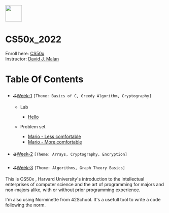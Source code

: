 <a href="https://pll.harvard.edu/course/cs50-introduction-computer-science?delta=0"> <img src="https://pll.harvard.edu/sites/all/themes/hoc/static/images/harvard-logo-large.png" height="52">
</a>

# CS50x_2022

Enroll here: [CS50x](https://cs50.harvard.edu/x/2022/)<br/>
Instructor: [David J. Malan](https://cs.harvard.edu/malan/)

# Table Of Contents

- :golf:[Week-1](https://github.com/nogran/CS50x_2022/tree/main/week_01_c) `[Theme: Basics of C, Greedy Algorithm, Cryptography]`
	- Lab
		- [Hello](https://github.com/nogran/CS50x_2022/blob/main/week_01_c/hello.c)

	- Problem set
		- [Mario - Less comfortable](https://github.com/nogran/CS50x_2022/blob/main/week_01_c/final_projects/mario-less/mario.c)
		- [Mario - More comfortable](https://github.com/nogran/CS50x_2022/blob/main/week_01_c/final_projects/mario-more/mario.c)

- :golf:[Week-2](https://github.com/nogran/CS50x_2022/tree/main/week_02_arrays) `[Theme: Arrays, Cryptography, Encryption]`

- :golf:[Week-3](https://github.com/nogran/CS50x_2022/tree/main/week_03_algorithms) `[Theme: Algorithms, Graph Theory Basics]`

This is CS50x , Harvard University's introduction to the intellectual enterprises of computer science and the art of programming for majors and non-majors alike, with or without prior programming experience.

I'm also using Norminette from 42School. It's a usefull tool to write a code following the norm.
